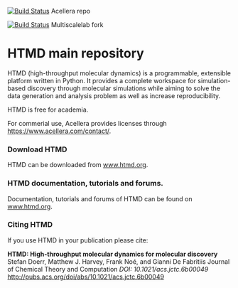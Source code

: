 [![Build Status](https://travis-ci.org/Acellera/htmd.svg?branch=master)](https://travis-ci.org/Acellera/htmd) Acellera repo

[![Build Status](https://travis-ci.org/multiscalelab/htmd.svg?branch=master)](https://travis-ci.org/multiscalelab/htmd) Multiscalelab fork 



# HTMD main repository
HTMD (high-throughput molecular dynamics) is a programmable, extensible platform written in Python. 
It provides a complete workspace for simulation-based discovery through molecular simulations while aiming to solve the data generation and analysis problem as well as increase reproducibility.

HTMD is free for academia.

For commerial use, Acellera provides licenses through https://www.acellera.com/contact/.

### Download HTMD
HTMD can be downloaded from www.htmd.org.

### HTMD documentation, tutorials and forums.
Documentation, tutorials and forums of HTMD can be found on www.htmd.org. 

### Citing HTMD
If you use HTMD in your publication please cite:

**HTMD: High-throughput molecular dynamics for molecular discovery**
Stefan Doerr, Matthew J. Harvey, Frank Noé, and Gianni De Fabritiis
Journal of Chemical Theory and Computation
*DOI: 10.1021/acs.jctc.6b00049*
http://pubs.acs.org/doi/abs/10.1021/acs.jctc.6b00049 

